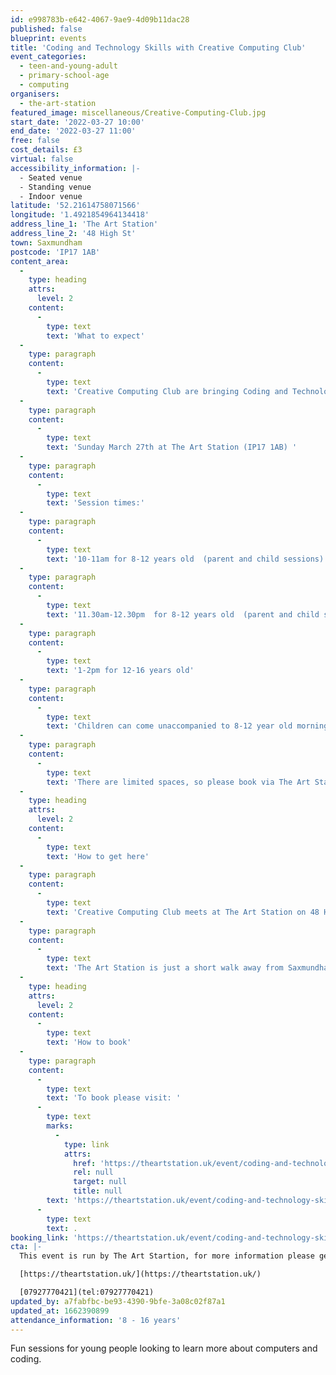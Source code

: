 ```yaml
---
id: e998783b-e642-4067-9ae9-4d09b11dac28
published: false
blueprint: events
title: 'Coding and Technology Skills with Creative Computing Club'
event_categories:
  - teen-and-young-adult
  - primary-school-age
  - computing
organisers:
  - the-art-station
featured_image: miscellaneous/Creative-Computing-Club.jpg
start_date: '2022-03-27 10:00'
end_date: '2022-03-27 11:00'
free: false
cost_details: £3
virtual: false
accessibility_information: |-
  - Seated venue 
  - Standing venue
  - Indoor venue
latitude: '52.21614758071566'
longitude: '1.4921854964134418'
address_line_1: 'The Art Station'
address_line_2: '48 High St'
town: Saxmundham
postcode: 'IP17 1AB'
content_area:
  -
    type: heading
    attrs:
      level: 2
    content:
      -
        type: text
        text: 'What to expect'
  -
    type: paragraph
    content:
      -
        type: text
        text: 'Creative Computing Club are bringing Coding and Technology Skills to Saxmundham with taster sessions for children and young people at The Art Station!'
  -
    type: paragraph
    content:
      -
        type: text
        text: 'Sunday March 27th at The Art Station (IP17 1AB) '
  -
    type: paragraph
    content:
      -
        type: text
        text: 'Session times:'
  -
    type: paragraph
    content:
      -
        type: text
        text: '10-11am for 8-12 years old  (parent and child sessions)'
  -
    type: paragraph
    content:
      -
        type: text
        text: '11.30am-12.30pm  for 8-12 years old  (parent and child sessions)'
  -
    type: paragraph
    content:
      -
        type: text
        text: '1-2pm for 12-16 years old'
  -
    type: paragraph
    content:
      -
        type: text
        text: 'Children can come unaccompanied to 8-12 year old morning sessions with written parent approval.'
  -
    type: paragraph
    content:
      -
        type: text
        text: 'There are limited spaces, so please book via The Art Station’s website as soon as possible. All sessions are £3, but free places are available on request.'
  -
    type: heading
    attrs:
      level: 2
    content:
      -
        type: text
        text: 'How to get here'
  -
    type: paragraph
    content:
      -
        type: text
        text: 'Creative Computing Club meets at The Art Station on 48 High Street in Saxmundham.'
  -
    type: paragraph
    content:
      -
        type: text
        text: 'The Art Station is just a short walk away from Saxmundham train station or, if you''re travelling by car, there is parking at the front of the building.'
  -
    type: heading
    attrs:
      level: 2
    content:
      -
        type: text
        text: 'How to book'
  -
    type: paragraph
    content:
      -
        type: text
        text: 'To book please visit: '
      -
        type: text
        marks:
          -
            type: link
            attrs:
              href: 'https://theartstation.uk/event/coding-and-technology-skills-with-creative-computing-club/'
              rel: null
              target: null
              title: null
        text: 'https://theartstation.uk/event/coding-and-technology-skills-with-creative-computing-club/'
      -
        type: text
        text: .
booking_link: 'https://theartstation.uk/event/coding-and-technology-skills-with-creative-computing-club/'
cta: |-
  This event is run by The Art Startion, for more information please get in touch via:

  [https://theartstation.uk/](https://theartstation.uk/)

  [07927770421](tel:07927770421)
updated_by: a7fabfbc-be93-4390-9bfe-3a08c02f87a1
updated_at: 1662390899
attendance_information: '8 - 16 years'
---
```

Fun sessions for young people looking to learn more about computers and coding.